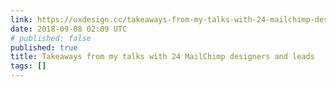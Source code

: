 ```yaml
---
link: https://uxdesign.cc/takeaways-from-my-talks-with-24-mailchimp-designers-and-leads-eb0c6b3da96c
date: 2018-09-08 02:09 UTC
# published: false
published: true
title: Takeaways from my talks with 24 MailChimp designers and leads
tags: []
---
```



